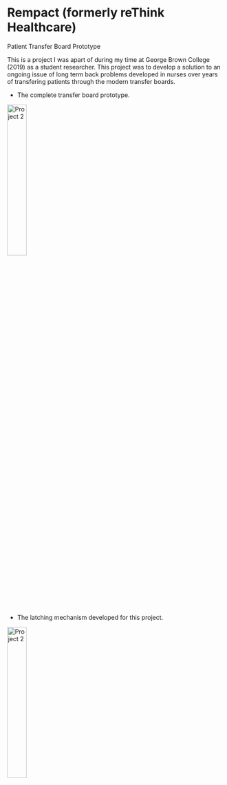 # Rempact (formerly reThink Healthcare) 
Patient Transfer Board Prototype

This is a project I was apart of during my time at George Brown College (2019) as a student researcher.
This project was to develop a solution to an ongoing issue of long term back problems developed in nurses over years of transfering patients through the modern transfer boards.

- The complete transfer board prototype.
<!--
![IMG_20191126_165335](https://github.com/user-attachments/assets/bc800d42-9adb-4809-be05-e38c3c93ba8e)
-->
<img src="https://github.com/user-attachments/assets/bc800d42-9adb-4809-be05-e38c3c93ba8e" alt="Project 2" style="width:30%; height:auto;">

- The latching mechanism developed for this project.
<!--
![IMG_20191126_165555](https://github.com/user-attachments/assets/02013ebc-2384-4fe3-80f8-3e81b974f954)
-->
<img src="https://github.com/user-attachments/assets/02013ebc-2384-4fe3-80f8-3e81b974f954" alt="Project 2" style="width:30%; height:auto;">
